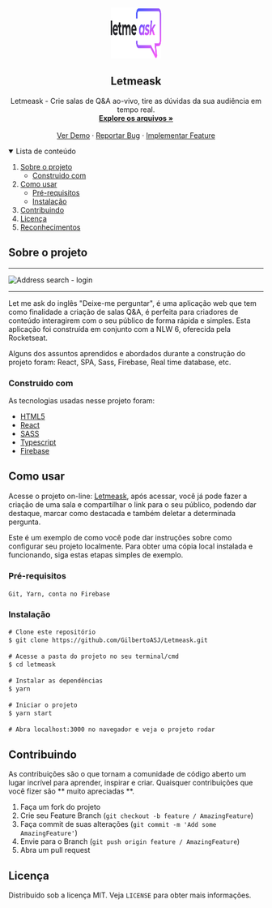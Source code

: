 <!-- PROJECT LOGO -->
<br />
<p align="center">
  <a href="https://github.com/GilbertoASJ/Letmeask">
    <img 
      src="./src/assets/logo.svg" 
      alt="Logo Letmeask"
      width="100"
      height="100" 
    >
  </a>

  <h2 align="center">Letmeask</h2>

  <p align="center">
    Letmeask - Crie salas de Q&A ao-vivo, tire as dúvidas da sua audiência em tempo real.
    <br />
    <a href="https://github.com/GilbertoASJ/Letmeask"><strong>Explore os arquivos »</strong></a>
    <br />
    <br />
    <a href="https://github.com/GilbertoASJ/Letmeask">Ver Demo</a>
    ·
    <a href="https://github.com/GilbertoASJ/Letmeask/issues">Reportar Bug</a>
    ·
    <a href="https://github.com/GilbertoASJ/Letmeask/issues">Implementar Feature</a>
  </p>
</p>



<!-- TABLE OF CONTENTS -->
<details open="open">
  <summary>Lista de conteúdo</summary>
  <ol>
    <li>
      <a href="#Sobre-o-projeto">Sobre o projeto</a>
      <ul>
        <li><a href="#Construido-com">Construido com</a></li>
      </ul>
    </li>
    <li>
      <a href="#Como-usar">Como usar</a>
      <ul>
        <li><a href="#Pré-requisitos">Pré-requisitos</a></li>
        <li><a href="#Instalação">Instalação</a></li>
      </ul>
    </li>
    <li><a href="#Contribuindo">Contribuindo</a></li>
    <li><a href="#Licença">Licença</a></li>
    <li><a href="#Reconhecimentos">Reconhecimentos</a></li>
  </ol>
</details>

<!-- ABOUT THE PROJECT -->
## Sobre o projeto

<hr>
<img src="https://user-images.githubusercontent.com/56325350/124159783-e8fd3500-da71-11eb-9bb4-9ebcb3db66eb.png" alt="Address search - login">
<hr>

Let me ask do inglês "Deixe-me perguntar", é uma aplicação web que tem como finalidade a criação de salas Q&A, é perfeita para criadores de conteúdo interagirem com o seu público de forma rápida e simples. Esta aplicação foi construída em conjunto com a NLW 6, oferecida pela Rocketseat.

Alguns dos assuntos aprendidos e abordados durante a construção do projeto foram: React, SPA, Sass, Firebase, Real time database, etc.

### Construido com

As tecnologias usadas nesse projeto foram:
* [HTML5](https://developer.mozilla.org/pt-BR/docs/Web/Guide/HTML/HTML5)
* [React](https://developer.mozilla.org/pt-BR/docs/Web/JavaScript/)
* [SASS](https://sass-lang.com/)
* [Typescript](https://www.typescriptlang.org/)
* [Firebase](https://firebase.google.com/)

<!-- GETTING STARTED -->
## Como usar

Acesse o projeto on-line: <a href="https://letmeask-2fd20.web.app">Letmeask</a>, após acessar, você já pode fazer a criação de uma sala e compartilhar o link para o seu público, podendo dar destaque, marcar como destacada e também deletar a determinada pergunta.

Este é um exemplo de como você pode dar instruções sobre como configurar seu projeto localmente. Para obter uma cópia local instalada e funcionando, siga estas etapas simples de exemplo.

### Pré-requisitos

``` Git, Yarn, conta no Firebase ```

### Instalação

```
# Clone este repositório
$ git clone https://github.com/GilbertoASJ/Letmeask.git

# Acesse a pasta do projeto no seu terminal/cmd
$ cd letmeask

# Instalar as dependências
$ yarn

# Iniciar o projeto
$ yarn start

# Abra localhost:3000 no navegador e veja o projeto rodar
```

<!-- CONTRIBUTING -->
## Contribuindo

As contribuições são o que tornam a comunidade de código aberto um lugar incrível para aprender, inspirar e criar. Quaisquer contribuições que você fizer são ** muito apreciadas **.

1. Faça um fork do projeto
2. Crie seu Feature Branch (`git checkout -b feature / AmazingFeature`)
3. Faça commit de suas alterações (`git commit -m 'Add some AmazingFeature'`)
4. Envie para o Branch (`git push origin feature / AmazingFeature`)
5. Abra um pull request


<!-- LICENSE -->
## Licença

Distribuído sob a licença MIT. Veja `LICENSE` para obter mais informações.